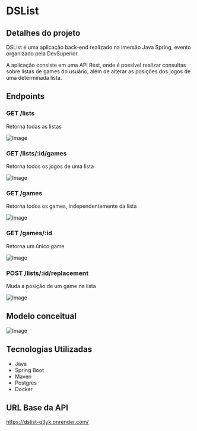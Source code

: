 # DSList

## Detalhes do projeto

DSList é uma aplicação back-end realizado na imersão Java Spring, evento organizado pela DevSuperior.

A aplicação consiste em uma API Rest, onde é possível realizar consultas sobre listas de games do usuário, além de alterar as posições dos jogos de uma determinada lista.

## Endpoints

### GET /lists

Retorna todas as listas

![Image](https://github.com/user-attachments/assets/8fcc4fe8-ec2a-4723-b8a6-7fe2d87ff799)

### GET /lists/:id/games

Retorna todos os jogos de uma lista

![Image](https://github.com/user-attachments/assets/f1ea39e3-340d-4e20-b6cf-be54b399fe81)

### GET /games

Retorna todos os games, independentemente da lista

![Image](https://github.com/user-attachments/assets/609317a5-cace-47a4-bd1e-b1d9b8f1739c)

### GET /games/:id

Retorna um único game

![Image](https://github.com/user-attachments/assets/6a78b385-aa1e-42d8-8972-08dcdfcdf5bf)

### POST /lists/:id/replacement

Muda a posição de um game na lista

![Image](https://github.com/user-attachments/assets/a1e857ee-8697-4bbf-a0fc-2097340fc7c7)

## Modelo conceitual

![Image](https://github.com/user-attachments/assets/af80e59e-33ce-448f-b381-2c36bcbd5bb5)

## Tecnologias Utilizadas

- Java
- Spring Boot
- Maven
- Postgres
- Docker

## URL Base da API

https://dslist-q3yk.onrender.com/
